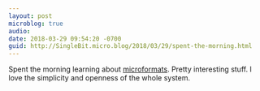 ```yaml
---
layout: post
microblog: true
audio: 
date: 2018-03-29 09:54:20 -0700
guid: http://SingleBit.micro.blog/2018/03/29/spent-the-morning.html
---
```

Spent the morning learning about [microformats](http://microformats.org/). Pretty interesting stuff. I love the simplicity and openness of the whole system.
